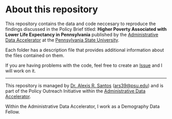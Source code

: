 # About this repository

This repository contains the data and code neccesary to reproduce the findings discussed in the Policy Brief titled: __Higher Poverty Associated with Lower Life Expectancy in Pennsylvania__ published by the [Administrative Data Accelerator](accelerator.psu.edu) at the [Pennsylvania State University](www.psu.edu).

Each folder has a description file that provides additional information about the files contained on them. 

If you are having problems with the code, feel free to create an [Issue](https://github.com/alexisrsantos/PA_life_expectancy_ADA/issues) and I will work on it.

***
This repository is managed by [Dr. Alexis R. Santos](sites.psu.edu/alexisrsantos) (ars39@psu.edu) and is part of the Policy Outreach Initiative within the [Administrative Data Accelerator](accelerator.psu.edu). 

Within the Administrative Data Accelerator, I work as a Demography Data Fellow. 
